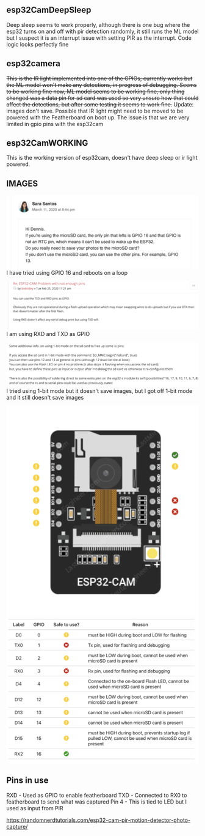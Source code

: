 ## esp32CamDeepSleep

Deep sleep seems to work properly, although there is one bug where the esp32 turns on and off with pir detection randomly, it still runs the ML model but I suspect it is an interrupt issue with setting PIR as the interrupt. Code logic looks perfectly fine

## esp32camera

~~This is the IR light implemented into one of the GPIOs, currently works but the ML model won't make any detections, in progress of debugging. Seems to be working fine now, ML model seems to be working fine, only thing changed was a data pin for sd card was used so very unsure how that could affect the detections, but after some testing it seems to work fine.~~ Update: images don't save. Possible that IR light might need to be moved to be powered with the Featherboard on boot up. The issue is that we are very limited in gpio pins with the esp32cam

## esp32CamWORKING

This is the working version of esp32cam, doesn't have deep sleep or ir light powered.

## IMAGES

![image](../images/pinout.png)
I have tried using GPIO 16 and reboots on a loop

![image](../images/pinout1.png)
I am using RXD and TXD as GPIO

![image](../images/pinout2.png)
I tried using 1-bit mode but it doesn't save images, but I got off 1-bit mode and it still doesn't save images

![image](../images/pinout3.png)
![image](../images/pinout4.png)

## Pins in use

RXD - Used as GPIO to enable featherboard
TXD - Connected to RX0 to featherboard to send what was captured
Pin 4 - This is tied to LED but I used as input from PIR

https://randomnerdtutorials.com/esp32-cam-pir-motion-detector-photo-capture/
